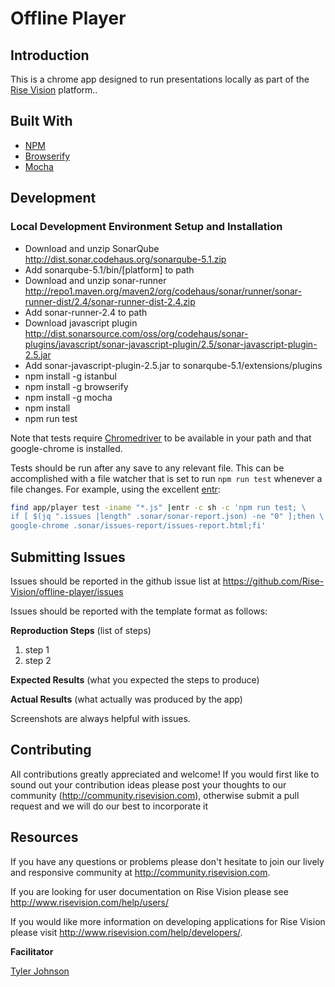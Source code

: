 # Offline Player
## Introduction

This is a chrome app designed to run presentations locally as part of the [Rise Vision](http://www.risevision.com) platform..

## Built With

- [NPM](http://www.npmjs.org)
- [Browserify](http://www.browserify.org)
- [Mocha](http://www.mochajs.org)

## Development 

### Local Development Environment Setup and Installation
 - Download and unzip SonarQube http://dist.sonar.codehaus.org/sonarqube-5.1.zip
 - Add sonarqube-5.1/bin/[platform] to path
 - Download and unzip sonar-runner http://repo1.maven.org/maven2/org/codehaus/sonar/runner/sonar-runner-dist/2.4/sonar-runner-dist-2.4.zip
 - Add sonar-runner-2.4 to path
 - Download javascript plugin http://dist.sonarsource.com/oss/org/codehaus/sonar-plugins/javascript/sonar-javascript-plugin/2.5/sonar-javascript-plugin-2.5.jar
 - Add sonar-javascript-plugin-2.5.jar to sonarqube-5.1/extensions/plugins
 - npm install -g istanbul
 - npm install -g browserify
 - npm install -g mocha
 - npm install
 - npm run test

Note that tests require [Chromedriver](http://chromedriver.storage.googleapis.com/index.html) to be available in your path and that google-chrome is installed.

Tests should be run after any save to any relevant file.  This can be accomplished with a file watcher that is set to run `npm run test` whenever a file changes.  For example, using the excellent [entr](http://entrproject.org/):
```bash
find app/player test -iname "*.js" |entr -c sh -c 'npm run test; \
if [ $(jq ".issues |length" .sonar/sonar-report.json) -ne "0" ];then \
google-chrome .sonar/issues-report/issues-report.html;fi'
```
## Submitting Issues 

Issues should be reported in the github issue list at https://github.com/Rise-Vision/offline-player/issues  

Issues should be reported with the template format as follows:

**Reproduction Steps**
(list of steps)
1. step 1
2. step 2

**Expected Results**
(what you expected the steps to produce)

**Actual Results**
(what actually was produced by the app)

Screenshots are always helpful with issues. 


## Contributing

All contributions greatly appreciated and welcome! If you would first like to sound out your contribution ideas please post your thoughts to our community (http://community.risevision.com), otherwise submit a pull request and we will do our best to incorporate it

## Resources

If you have any questions or problems please don't hesitate to join our lively and responsive community at http://community.risevision.com.

If you are looking for user documentation on Rise Vision please see http://www.risevision.com/help/users/

If you would like more information on developing applications for Rise Vision please visit http://www.risevision.com/help/developers/. 

**Facilitator**

[Tyler Johnson](https://github.com/tejohnso "Tyler Johnson")
